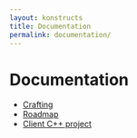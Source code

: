 ```yaml
---
layout: konstructs
title: Documentation
permalink: documentation/
---
```


# Documentation

* [Crafting](/documentation/crafting)
* [Roadmap](/documentation/roadmap)
* [Client C++ project](http://doc.konstructs.org/client/index.html)
